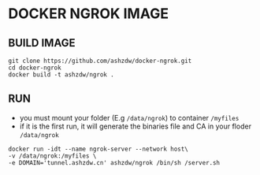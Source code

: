 # DOCKER NGROK IMAGE

## BUILD IMAGE

```linux
git clone https://github.com/ashzdw/docker-ngrok.git
cd docker-ngrok
docker build -t ashzdw/ngrok .
```

## RUN
* you must mount your folder (E.g `/data/ngrok`) to container `/myfiles`
* if it is the first run, it will generate the binaries file and CA in your floder `/data/ngrok`

```linux
docker run -idt --name ngrok-server --network host\
-v /data/ngrok:/myfiles \
-e DOMAIN='tunnel.ashzdw.cn' ashzdw/ngrok /bin/sh /server.sh
```
